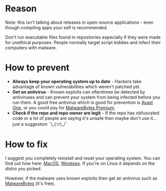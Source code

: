 # Reason
Note: this isn't talking about releases in open-source applications - even though compiling apps your self is recommended.

Don't run executable files found in repositories especially if they were made for unethical purposes. People normally target script kiddies and infect their computers with malware.

# How to prevent
- **Always keep your operating system up to date** - Hackers take advantage of known vulnerabilities which weren't patched yet.
- **Get an antivirus** - Known exploits can oftentimes be detected by antiviruses and can prevent your system from being infected before you run them. A good free antivirus which is good for prevention is [Avast One](https://www.avast.com/en-us/avast-one), or you could pay for [MalwareBytes Premium](https://www.malwarebytes.com/premium).
- **Check if the repo and repo owner are legit** - If the repo has obfuscated code or a lot of people are saying it's unsafe then maybe don't use it... just a suggestion ¯\\\_(ツ)\_/¯

# How to fix
I suggest you completely reinstall and reset your operating system. You can find out how here: [MacOS](https://support.apple.com/guide/mac-help/erase-and-reinstall-macos-mh27903/mac), [Windows](https://support.microsoft.com/en-us/windows/reinstall-windows-d8369486-3e33-7d9c-dccc-859e2b022fc7). If you're on Linux it depends on the distro you picked.

However, if the malware uses known exploits then get an antivirus such as [MalwareBytes](https://www.malwarebytes.com/) (it's free).
